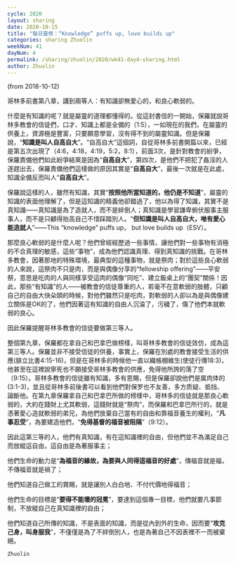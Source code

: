 ```yaml
---
cycle: 2020
layout: sharing
date: 2020-10-15
title: "每日靈修：“Knowledge” puffs up, love builds up"
categories: sharing Zhuolin
weekNum: 41
dayNum: 4
permalink: /sharing/zhuolin/2020/wk41-day4-sharing.html
author: Zhuolin
---
```

(from 2018-10-12)

哥林多前書第八章，講到兩等人：有知識卻無愛心的，和良心軟弱的。

什麼是有知識的呢？就是屬靈的道理都懂得的。從這封書信的一開始，保羅就說哥林多教會的信徒們，口才、知識上都是全備的（1:5），一如現在的我們，在屬靈的供養上，資源極是豐富，只要願意學習，沒有得不到的屬靈知識。但是保羅說，“**知識是叫人自高自大**”。“自高自大”這個詞，自從哥林多前書開篇以來，已經是第五次出現了（4:6，4:18，4:19，5:2，8:1），前面3次，是針對教會的紛爭，保羅責備他們如此紛爭結黨是因為“**自高自大**”，第四次，是他們不把犯了姦淫的人逐趕出去，保羅責備他們這樣做的原因其實是“**自高自大**”，最後一次就是在此處，知識全備反而叫人“**自高自大**”。

保羅說這樣的人，雖然有知識，其實“**按照他所當知道的，他仍是不知道**”，屬靈的知識的表面他理解了，但是這知識的精義他卻錯過了，他以為得了知識，其實不是真知識——真知識是為了造就人，而不是絆倒人；真知識是學習謙卑俯伏服事主服事人，而不是只顧得抬高自己不惜踩踏別人。“**但知識是叫人自高自大，唯有愛心能造就人**”——This “knowledge” puffs up， but love builds up（ESV）。

那麼良心軟弱的是什麼人呢？他們曾經經歷過一些事情，讓他們對一些事物有消極的不合真理的敏感，這些“事物”，成為他們認識真理、得到真知識的挑戰。在哥林多教會，因著那地的特殊環境，最典型的這種事物，就是祭肉；對於這些良心軟弱的人來說，這祭肉不只是肉，而是與偶像分享的“fellowship offering”——平安祭，意思是吃肉的人與同樣享受這肉的偶像“同吃”、建立飯桌上的“團契”關係！因此，那些“有知識”的人——被教會的信徒尊重的人，若毫不在意軟弱的肢體，只顧自己的自由大快朵頤的時候，對他們雖然只是吃肉，對軟弱的人卻以為是與偶像建立關係是OK的了，他們因著這有知識的自由人沉淪了，污穢了，傷了他們本就軟弱的良心。

因此保羅提醒哥林多教會的信徒要做第三等人。

整個第九章，保羅都在拿自己和巴拿巴做榜樣，叫哥林多教會的信徒效仿，成為這第三等人。保羅並非不接受信徒的供養，事實上，保羅在別處的教會接受生活的供應(腓立比書4:15-16)，但是在哥林多的時候他一直以織帳棚維生(使徒行傳18:3)，他甚至在這裡說寧死也不願接受哥林多教會的供應，免得他所誇的落了空（9:15）。哥林多教會的信徒雖有知識，多有恩賜，但是保羅卻說他們是属肉体的(3:1-3)，並且從哥林多前後書可以看到他們對保罗也不友善，多方质疑、抵挡、論斷他。在第九章保羅拿自己和巴拿巴所做的榜樣中，哥林多的信徒就是那良心軟弱的，大約在錢財上尤其軟弱，這錢財就是“祭肉”，而保羅和巴拿巴所行的，就是憑著愛心造就軟弱的弟兄，為他們放棄自己當有的自由和靠福音養生的權利，“**凡事忍受**”，為要建造他們，“**免得基督的福音被阻隔**”（9:12）。

因此這第三等的人，他們有真知識，有在這知識裡的自由，但他們並不為滿足自己而放縱這自由，這自由是為著服事主；

他們生命的動力是“**為福音的緣故，為要與人同得這福音的好處**”，傳福音就是福，不傳福音就是禍了；

他們知道自己做工的賞賜，就是讓別人白白地、不付代價地得福音；

他們生命的目標是“**要得不能壞的冠冕**”，要達到這個專一目標，他們就要凡事節制，不放縱自己在真知識裡的自由；

他們知道自己所傳的知識，不是表面的知識，而是從內到外的生命，因而要“**攻克己身，叫身服我**”，不僅僅是為了不絆倒別人，也是為著自己不因表裡不一而被棄絕。

`Zhuolin`
